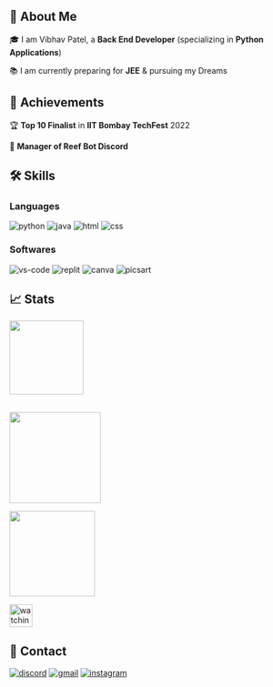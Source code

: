 ## 🚀 About Me
🎓 I am Vibhav Patel, a **Back End Developer** (specializing in **Python Applications**)

📚 I am currently preparing for **JEE** & pursuing my Dreams

## 🏅 Achievements
🏆 **Top 10 Finalist** in **IIT Bombay TechFest** 2022

🤝 **Manager of Reef Bot Discord**

## 🛠️ Skills
### Languages
![python](https://img.shields.io/badge/Python-323330?style=for-the-badge&logo=Python&logoColor=F7DF1E)
![java](https://img.shields.io/badge/Java-3776AB?style=for-the-badge&logo=java&logoColor=white)
![html](https://img.shields.io/badge/HTML5-E34F26?style=for-the-badge&logo=html5&logoColor=white)
![css](https://img.shields.io/badge/CSS3-1572B6?style=for-the-badge&logo=css3&logoColor=white)
### Softwares
![vs-code](https://img.shields.io/badge/VS_Code-007ACC?style=for-the-badge&logo=Visual-Studio-Code&logoColor=white)
![replit](https://img.shields.io/badge/replit-000000?style=for-the-badge&logo=replit&logoColor=white)
![canva](https://img.shields.io/badge/canva-00C4CC?style=for-the-badge&logo=canva&logoColor=white)
![picsart](https://img.shields.io/badge/picsart-000000?style=for-the-badge&logo=picsart&logoColor=white)
## 📈 Stats

<div align="left">
    <img height="130em" src="https://github-profile-trophy.vercel.app/?username=drix10&theme=juicyfresh&&title=Stars,Commit,Repo,Join&no-frame=true"/>
<br />
<br />
</div>
<p align="left">
    <a href="https://git.io/streak-stats">
        <img height="160em" src="https://github-readme-streak-stats.herokuapp.com/?user=vibhav1207theme=tokyonight"/>
    </a>
</p>
<p align="left"> 
<a href="https://github.com/vibhav1207">
  <img height="150em" src="https://github-readme-stats-eight-theta.vercel.app/api/top-langs/?username=vibhav1207&layout=compact&langs_count=8&theme=algolia"/>
</a>
</p>

<p align="left">
<img height="40em" src="https://komarev.com/ghpvc/?username=vibhav1207&color=brightgreen" alt="watching_count">
</p>


## 🔗 Contact

[![discord](https://img.shields.io/badge/discord-000000?style=for-the-badge&logo=discord&logoColor=white)](https://discord.com/users/1021829409705037855)
[![gmail](https://img.shields.io/badge/Gmail-D14836?style=for-the-badge&logo=Gmail&logoColor=white)](mailto:https://github.com/vibhav1207)
[![instagram](https://img.shields.io/badge/Instagram-E4405F?style=for-the-badge&logo=instagram&logoColor=white)]([https://www.instagram.com/drix_10_/](https://www.instagram.com/vibhav.patel07))

